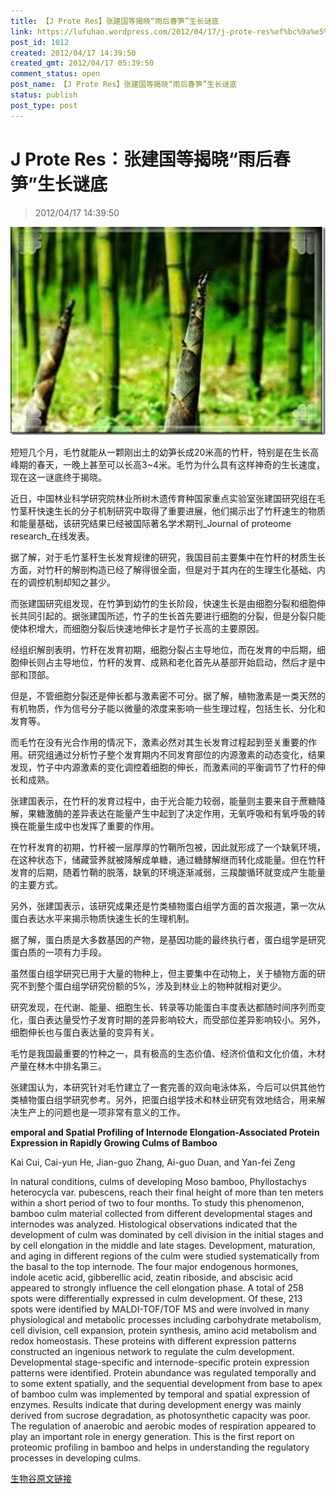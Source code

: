 ```yaml
---
title: 【J Prote Res】张建国等揭晓“雨后春笋”生长谜底
link: https://lufuhao.wordpress.com/2012/04/17/j-prote-res%ef%bc%9a%e5%bc%a0%e5%bb%ba%e5%9b%bd%e7%ad%89%e6%8f%ad%e6%99%93%e9%9b%a8%e5%90%8e%e6%98%a5%e7%ac%8b%e7%94%9f%e9%95%bf%e8%b0%9c%e5%ba%95/
post_id: 1012
created: 2012/04/17 14:39:50
created_gmt: 2012/04/17 05:39:50
comment_status: open
post_name: 【J Prote Res】张建国等揭晓“雨后春笋”生长谜底
status: publish
post_type: post
---
```


# J Prote Res：张建国等揭晓“雨后春笋”生长谜底

> 2012/04/17 14:39:50

![20120417-143950-0001](/assets/images/20120417-143950-0001.png)

短短几个月，毛竹就能从一颗刚出土的幼笋长成20米高的竹秆，特别是在生长高峰期的春天，一晚上甚至可以长高3~4米。毛竹为什么具有这样神奇的生长速度，现在这一谜底终于揭晓。 

近日，中国林业科学研究院林业所树木遗传育种国家重点实验室张建国研究组在毛竹茎秆快速生长的分子机制研究中取得了重要进展，他们揭示出了竹秆速生的物质和能量基础，该研究结果已经被国际著名学术期刊_Journal of proteome research_在线发表。 

据了解，对于毛竹茎秆生长发育规律的研究，我国目前主要集中在竹秆的材质生长方面，对竹秆的解剖构造已经了解得很全面，但是对于其内在的生理生化基础、内在的调控机制却知之甚少。 

而张建国研究组发现，在竹笋到幼竹的生长阶段，快速生长是由细胞分裂和细胞伸长共同引起的。据张建国所述，竹子的生长首先要进行细胞的分裂，但是分裂只能使体积增大，而细胞分裂后快速地伸长才是竹子长高的主要原因。 

经组织解剖表明，竹秆在发育初期，细胞分裂占主导地位，而在发育的中后期，细胞伸长则占主导地位，竹秆的发育、成熟和老化首先从基部开始启动，然后才是中部和顶部。 

但是，不管细胞分裂还是伸长都与激素密不可分。据了解，植物激素是一类天然的有机物质，作为信号分子能以微量的浓度来影响一些生理过程，包括生长、分化和发育等。 

而毛竹在没有光合作用的情况下，激素必然对其生长发育过程起到至关重要的作用。研究组通过分析竹子整个发育期内不同发育部位的内源激素的动态变化，结果发现，竹子中内源激素的变化调控着细胞的伸长，而激素间的平衡调节了竹秆的伸长和成熟。 

张建国表示，在竹秆的发育过程中，由于光合能力较弱，能量则主要来自于蔗糖降解，果糖激酶的差异表达在能量产生中起到了决定作用，无氧呼吸和有氧呼吸的转换在能量生成中也发挥了重要的作用。 

在竹秆发育的初期，竹秆被一层厚厚的竹鞘所包被，因此就形成了一个缺氧环境，在这种状态下，储藏营养就被降解成单糖，通过糖酵解继而转化成能量。但在竹秆发育的后期，随着竹鞘的脱落，缺氧的环境逐渐减弱，三羧酸循环就变成产生能量的主要方式。 

另外，张建国表示，该研究成果还是竹类植物蛋白组学方面的首次报道，第一次从蛋白表达水平来揭示物质快速生长的生理机制。 

据了解，蛋白质是大多数基因的产物，是基因功能的最终执行者，蛋白组学是研究蛋白质的一项有力手段。 

虽然蛋白组学研究已用于大量的物种上，但主要集中在动物上，关于植物方面的研究不到整个蛋白组学研究份额的5%，涉及到林业上的物种就相对更少。 

研究发现，在代谢、能量、细胞生长、转录等功能蛋白丰度表达都随时间序列而变化，蛋白表达量受竹子发育时期的差异影响较大，而受部位差异影响较小。另外，细胞伸长也与蛋白表达量的变异有关。 

毛竹是我国最重要的竹种之一，具有极高的生态价值、经济价值和文化价值，木材产量在林木中排名第三。 

张建国认为，本研究针对毛竹建立了一套完善的双向电泳体系，今后可以供其他竹类植物蛋白组学研究参考。另外，把蛋白组学技术和林业研究有效地结合，用来解决生产上的问题也是一项非常有意义的工作。

 

**emporal and Spatial Profiling of Internode Elongation-Associated Protein Expression in Rapidly Growing Culms of Bamboo**

Kai Cui, Cai-yun He, Jian-guo Zhang, Ai-guo Duan, and Yan-fei Zeng 

In natural conditions, culms of developing Moso bamboo, Phyllostachys heterocycla var. pubescens, reach their final height of more than ten meters within a short period of two to four months. To study this phenomenon, bamboo culm material collected from different developmental stages and internodes was analyzed. Histological observations indicated that the development of culm was dominated by cell division in the initial stages and by cell elongation in the middle and late stages. Development, maturation, and aging in different regions of the culm were studied systematically from the basal to the top internode. The four major endogenous hormones, indole acetic acid, gibberellic acid, zeatin riboside, and abscisic acid appeared to strongly influence the cell elongation phase. A total of 258 spots were differentially expressed in culm development. Of these, 213 spots were identified by MALDI-TOF/TOF MS and were involved in many physiological and metabolic processes including carbohydrate metabolism, cell division, cell expansion, protein synthesis, amino acid metabolism and redox homeostasis. These proteins with different expression patterns constructed an ingenious network to regulate the culm development. Developmental stage-specific and internode-specific protein expression patterns were identified. Protein abundance was regulated temporally and to some extent spatially, and the sequential development from base to apex of bamboo culm was implemented by temporal and spatial expression of enzymes. Results indicate that during development energy was mainly derived from sucrose degradation, as photosynthetic capacity was poor. The regulation of anaerobic and aerobic modes of respiration appeared to play an important role in energy generation. This is the first report on proteomic profiling in bamboo and helps in understanding the regulatory processes in developing culms.

[生物谷原文链接](http://www.bioon.com/biology/proteomics/521343.shtml)
